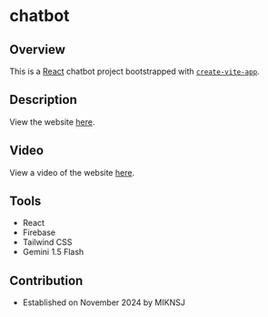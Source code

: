 # chatbot

## Overview
This is a [React](https://react.dev) chatbot project bootstrapped with [`create-vite-app`](https://vite.dev/guide/).

## Description
View the website [here]().

## Video
View a video of the website [here]().

## Tools
- React
- Firebase
- Tailwind CSS
- Gemini 1.5 Flash

## Contribution
- Established on November 2024 by MIKNSJ
